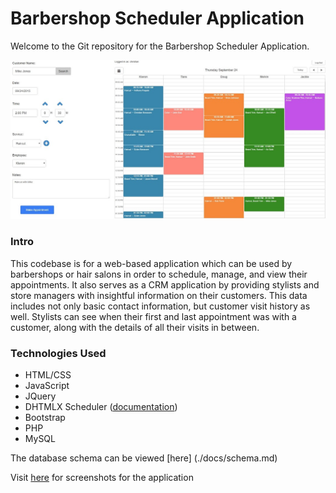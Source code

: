 # Barbershop Scheduler Application

Welcome to the Git repository for the Barbershop Scheduler Application.

![alt text](./screenshots/landing.JPG)

### Intro
This codebase is for a web-based application which can be used by barbershops
or hair salons in order to schedule, manage, and view their appointments. It
also serves as a CRM application by providing stylists and store managers with
insightful information on their customers. This data includes not only basic contact information,
but customer visit history as well. Stylists can see when their first and last appointment was with
a customer, along with the details of all their visits in between.

### Technologies Used
* HTML/CSS
* JavaScript
* JQuery
* DHTMLX Scheduler ([documentation])
* Bootstrap
* PHP
* MySQL

The database schema can be viewed [here] (./docs/schema.md)

Visit [here](./docs/screenshots.md) for screenshots for the application

[documentation]: http://docs.dhtmlx.com/scheduler/index.html
